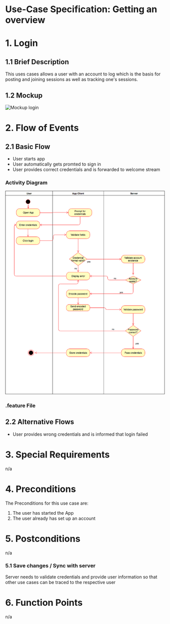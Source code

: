 # Use-Case Specification: Getting an overview

# 1. Login

## 1.1 Brief Description
This uses cases allows a user with an account to log which is the basis for posting and joining sessions as well as tracking one's sessions.

## 1.2 Mockup
![Mockup login](../mockups/TBD)

# 2. Flow of Events

## 2.1 Basic Flow
- User starts app
- User automatically gets promted to sign in
- User provides correct credentials and is forwarded to welcome stream

### Activity Diagram
![Activity Diagram](../activity_diagrams/UCD5_Login.png)

### .feature File


## 2.2 Alternative Flows
- User provides wrong credentials and is informed that login failed

# 3. Special Requirements
n/a

# 4. Preconditions
The Preconditions for this use case are:
1. The user has started the App
2. The user already has set up an account

# 5. Postconditions
n/a

### 5.1 Save changes / Sync with server
Server needs to validate credentials and provide user information so that other use cases can be traced to the respective user

# 6. Function Points
n/a
